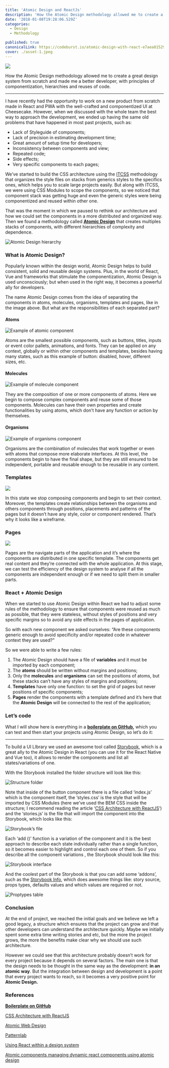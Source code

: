 ```yaml
---
title: 'Atomic Design and ReactJs'
description: 'How the Atomic Design methodology allowed me to create a great design system from scratch and made me a better developer.'
date: '2018-01-08T19:28:06.529Z'
categories:
  - Design
  - Methodology

published: true
canonicalLink: https://codeburst.io/atomic-design-with-react-e7aea8152957
cover: ./asset-1.jpeg
---
```


![](./asset-1.jpeg)

How the Atomic Design methodology allowed me to create a great design system from scratch and made me a better developer, with principles of componentization, hierarchies and reuses of code.

---

I have recently had the opportunity to work on a new product from scratch made in React and PWA with the well-crafted and componentized UI at Cheesecake. However, when we discussed with the whole team the best way to approach the development, we ended up having the same old problems that have happened in most past projects, such as:

- Lack of Styleguide of components;
- Lack of precision in estimating development time;
- Great amount of setup time for developers;
- Inconsistency between components and view;
- Repeated code;
- Side effects;
- Very specific components to each pages;

We’ve started to build the CSS architecture using the [ITCSS](https://www.xfive.co/blog/itcss-scalable-maintainable-css-architecture/) methodology that organizes the style files on stacks from generics styles to the specifics ones, which helps you to scale large projects easily. But along with ITCSS, we were using CSS Modules to scope the components, so we noticed that component stack was getting huge and even the generic styles were being componentized and reused within other one.

That was the moment in which we paused to rethink our architecture and how we could set the components in a more distributed and organized way. Then we found a methodology called [**Atomic Design**](http://bradfrost.com/blog/post/atomic-web-design/) that creates multiples stacks of components, with different hierarchies of complexity and dependence.

![Atomic Design hierarchy](./asset-2.png)

### What is Atomic Design?

Popularly known within the design world, Atomic Design helps to build consistent, solid and reusable design systems. Plus, in the world of React, Vue and frameworks that stimulate the componentization, Atomic Design is used unconsciously; but when used in the right way, it becomes a powerful ally for developers.

The name Atomic Design comes from the idea of separating the components in atoms, molecules, organisms, templates and pages, like in the image above. But what are the responsibilities of each separated part?

#### Atoms

![Example of atomic component](./asset-3.png)

Atoms are the smallest possible components, such as buttons, titles, inputs or event color pallets, animations, and fonts. They can be applied on any context, globally or within other components and templates, besides having many states, such as this example of button: disabled, hover, different sizes, etc.

#### Molecules

![Example of molecule component](./asset-4.png)

They are the composition of one or more components of atoms. Here we begin to compose complex components and reuse some of those components. Molecules can have their own properties and create functionalities by using atoms, which don’t have any function or action by themselves.

#### Organisms

![Example of organisms component](./asset-5.png)

Organisms are the combination of molecules that work together or even with atoms that compose more elaborate interfaces. At this level, the components begin to have the final shape, but they are still ensured to be independent, portable and reusable enough to be reusable in any content.

### Templates

![](./asset-6.png)

In this state we stop composing components and begin to set their context. Moreover, the templates create relationships between the organisms and others components through positions, placements and patterns of the pages but it doesn’t have any style, color or component rendered. That’s why it looks like a wireframe.

### Pages

![](./asset-7.png)

Pages are the navigate parts of the application and it’s where the components are distributed in one specific template. The components get real content and they’re connected with the whole application. At this stage, we can test the efficiency of the design system to analyse if all the components are independent enough or if we need to split them in smaller parts.

### React + Atomic Design

When we started to use Atomic Design within React we had to adjust some rules of the methodology to ensure that components were reused as much as possible, that they were stateless, without styles of positions and very specific margins so to avoid any side effects in the pages of application.

So with each new component we asked ourselves: “Are these components generic enough to avoid specificity and/or repeated code in whatever context they are used?”

So we were able to write a few rules:

1.  The Atomic Design should have a file of **variables** and it must be imported by each component;
2.  The **atoms** should be written without margins and positions;
3.  Only the **molecules** and **organisms** can set the positions of atoms, but these stacks can’t have any styles of margins and positions;
4.  **Templates** have only one function: to set the grid of pages but never positions of specific components;
5.  **Pages** render the components with a template defined and it’s here that the **Atomic Design** will be connected to the rest of the application;

### Let’s code

What I will show here is everything in a [**boilerplate on GitHub**](https://github.com/danilowoz/react-atomic-design)**,** which you can test and then start your projects using Atomic Design, so let’s do it:

---

To build a UI LIbrary we used an awesome tool called [Storybook](https://storybook.js.org/), which is a great ally to the Atomic Design in React (you can use it for the React Native and Vue too), it allows to render the components and list all states/variations of one.

With the Storybook installed the folder structure will look like this:

![Structure folder](./asset-8.png)

Note that inside of the button component there is a file called ‘index.js’ which is the component itself, the ‘styles.css’ is the style that will be imported by CSS Modules (here we’ve used the BEM CSS inside the structure; I recommend reading the article ‘[CSS Architecture with ReactJS](https://cheesecakelabs.com/blog/css-architecture-reactjs/)’) and the ‘stories.js’ is the file that will import the component into the Storybook, which looks like this:

![Storybook’s file](./asset-9.png)

Each ‘add ()’ function is a variation of the component and it is the best approach to describe each state individually rather than a single function, so it becomes easier to highlight and control each one of them. So if you describe all the component variations , the Storybook should look like this:

![Storybook interface](./asset-10.png)

And the coolest part of the Storybook is that you can add some ‘addons’, such as the [Storybook Info](https://github.com/storybooks/storybook/tree/master/addons/info), which does awesome things like: story source, props types, defaults values and which values are required or not.

![Proptypes table](./asset-11.png)

### Conclusion

At the end of project, we reached the initial goals and we believe we left a good legacy, a structure which ensures that the project can grow and that other developers can understand the architecture quickly. Maybe we initially spent some extra time writing stories and etc, but the more the project grows, the more the benefits make clear why we should use such architecture.

However we could see that this architecture probably doesn’t work for every project because it depends on several factors. The main one is that the design needs to be thought in the same way as the development: **in an atomic way**. But the integration between design and development is a point that every project wants to reach, so it becomes a very positive point for **Atomic Design.**

### References

[**Boilerplate on GitHub**](https://github.com/danilowoz/react-atomic-design)

[CSS Architecture with ReactJS](https://cheesecakelabs.com/blog/css-architecture-reactjs/)

[Atomic Web Design](http://bradfrost.com/blog/post/atomic-web-design/)

[Patternlab](http://patternlab.io/)

[Using React within a design system](https://medium.com/buildit/using-react-within-a-design-system-73d4bb0cc822)

[Atomic components managing dynamic react components using atomic design](https://medium.com/@yejodido/atomic-components-managing-dynamic-react-components-using-atomic-design-part-1-5f07451f261f)
